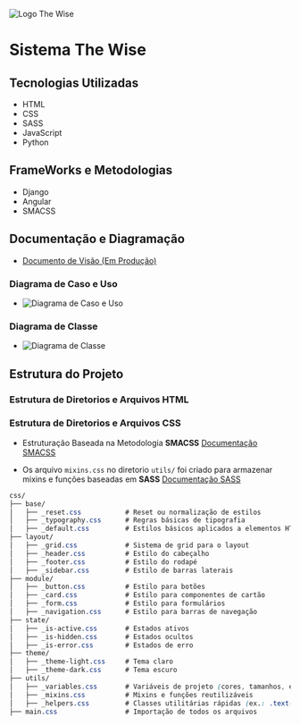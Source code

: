 ![Logo The Wise]()
# Sistema The Wise

## Tecnologias Utilizadas

- HTML
- CSS
- SASS
- JavaScript
- Python

## FrameWorks e Metodologias

- Django
- Angular
- SMACSS

## Documentação e Diagramação

- [Documento de Visão (Em Produção)](https://docs.google.com/document/d/1bltB2ak-D74L2mkDGleXdHXmMUp0mDRR/edit?usp=sharing&ouid=111045129543239144353&rtpof=true&sd=true)

### Diagrama de Caso e Uso

- ![Diagrama de Caso e Uso]()

### Diagrama de Classe

- ![Diagrama de Classe]()

## Estrutura do Projeto

### Estrutura de Diretorios e Arquivos HTML

### Estrutura de Diretorios e Arquivos CSS

- Estruturação Baseada na Metodologia **SMACSS**
[Documentação SMACSS](https://smacss.com/)

- Os arquivo `mixins.css` no diretorio `utils/` foi criado para armazenar mixins e funções baseadas em **SASS**
[Documentação SASS](https://sass-lang.com/guide/)

```CSS
css/
├── base/
│   ├── _reset.css           # Reset ou normalização de estilos
│   ├── _typography.css      # Regras básicas de tipografia
│   ├── _default.css         # Estilos básicos aplicados a elementos HTML
├── layout/
│   ├── _grid.css            # Sistema de grid para o layout
│   ├── _header.css          # Estilo do cabeçalho
│   ├── _footer.css          # Estilo do rodapé
│   ├── _sidebar.css         # Estilo de barras laterais
├── module/
│   ├── _button.css          # Estilo para botões
│   ├── _card.css            # Estilo para componentes de cartão
│   ├── _form.css            # Estilo para formulários
│   ├── _navigation.css      # Estilo para barras de navegação
├── state/
│   ├── _is-active.css       # Estados ativos
│   ├── _is-hidden.css       # Estados ocultos
│   ├── _is-error.css        # Estados de erro
├── theme/
│   ├── _theme-light.css     # Tema claro
│   ├── _theme-dark.css      # Tema escuro
├── utils/
│   ├── _variables.css       # Variáveis de projeto (cores, tamanhos, etc.)
│   ├── _mixins.css          # Mixins e funções reutilizáveis
│   ├── _helpers.css         # Classes utilitárias rápidas (ex.: .text-center)
├── main.css                 # Importação de todos os arquivos
